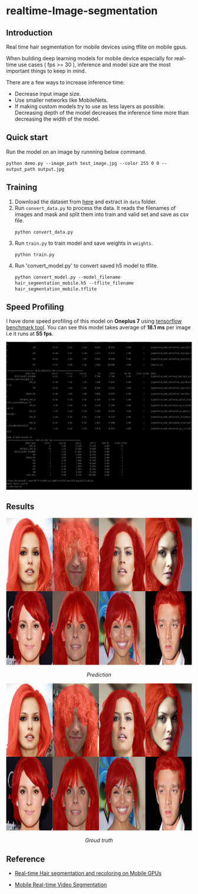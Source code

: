 # realtime-Image-segmentation

## Introduction

Real time hair segmentation for mobile devices using tflite on mobile gpus. 

When building deep learning models for mobile device especially for real-time use cases ( fps >= 30 ), inference and
model size are the most important things to keep in mind.

There are a few ways to increase inference time:
   * Decrease input image size.
   * Use smaller networks like MobileNets.
   * If making custom models try to use as less layers as possible.
      Decreasing depth of the model decreases the inference time more than decreasing the width of the model.

## Quick start

Run the model on an image by runnning below command.
```
python demo.py --image_path test_image.jpg --color 255 0 0 --output_path output.jpg
```


## Training

  1. Download the dataset from [here](https://github.com/switchablenorms/CelebAMask-HQ) and extract in `data` folder.
  2. Run `convert_data.py` to process the data.
      It reads the filenames of images and mask and split them into train and valid set and save as csv file.
      ```
      python convert_data.py
      ```
  3. Run `train.py` to train model and save weights in `weights`.
      ```
      python train.py
      ```
  4. Run 'convert_model.py' to convert saved h5 model to tflite.
      ```
      python convert_model.py --model_filename hair_segmentation_mobile.h5 --tflite_filename hair_segmentation_mobile.tflite
      ```
     

## Speed Profiling

I have done speed profiling of this model on **Oneplus 7** using [tensorflow benchmark tool](https://github.com/tensorflow/tensorflow/tree/master/tensorflow/lite/tools/benchmark). You can see this model takes average of **18.1 ms** per image i.e it runs at **55 fps**.

<p align="center">
  <img src='media/profile.png' width="1000" height="400">
</p>

## Results

<p align="center">
  <img src='media/prediction.png' width="1000" height="400">
</p>

<p align="center">
  <em>Prediction</em>
</p>

<p align="center">
  <img src='media/label.png' width="1000" height="400">
</p>

<p align="center">
  <em>Groud truth</em>
</p>

## Reference

* [Real-time Hair segmentation and recoloring on Mobile GPUs](https://sites.google.com/view/perception-cv4arvr/hair-segmentation)

* [Mobile Real-time Video Segmentation](https://ai.googleblog.com/2018/03/mobile-real-time-video-segmentation.html)
